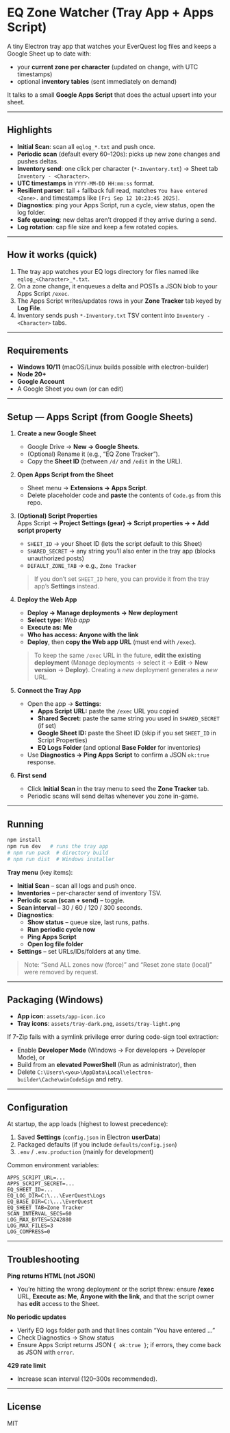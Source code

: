 # EQ Zone Watcher (Tray App + Apps Script)

A tiny Electron tray app that watches your EverQuest log files and keeps a Google Sheet up to date with:

- your **current zone per character** (updated on change, with UTC timestamps)
- optional **inventory tables** (sent immediately on demand)

It talks to a small **Google Apps Script** that does the actual upsert into your sheet.

---

## Highlights

- **Initial Scan**: scan all `eqlog_*.txt` and push once.
- **Periodic scan** (default every 60–120s): picks up new zone changes and pushes deltas.
- **Inventory send**: one click per character (`*-Inventory.txt`) → Sheet tab `Inventory - <Character>`.
- **UTC timestamps** in `YYYY-MM-DD HH:mm:ss` format.
- **Resilient parser**: tail + fallback full read, matches `You have entered <Zone>.` and timestamps like `[Fri Sep 12 10:23:45 2025]`.
- **Diagnostics**: ping your Apps Script, run a cycle, view status, open the log folder.
- **Safe queueing**: new deltas aren’t dropped if they arrive during a send.
- **Log rotation**: cap file size and keep a few rotated copies.

---

## How it works (quick)

1. The tray app watches your EQ logs directory for files named like `eqlog_<Character>_*.txt`.
2. On a zone change, it enqueues a delta and POSTs a JSON blob to your Apps Script `/exec`.
3. The Apps Script writes/updates rows in your **Zone Tracker** tab keyed by **Log File**.
4. Inventory sends push `*-Inventory.txt` TSV content into `Inventory - <Character>` tabs.

---

## Requirements

- **Windows 10/11** (macOS/Linux builds possible with electron-builder)
- **Node 20+**
- **Google Account**
- A Google Sheet you own (or can edit)

---

## Setup — Apps Script (from Google Sheets)

1) **Create a new Google Sheet**  
   - Google Drive → **New → Google Sheets**.  
   - (Optional) Rename it (e.g., “EQ Zone Tracker”).  
   - Copy the **Sheet ID** (between `/d/` and `/edit` in the URL).

2) **Open Apps Script from the Sheet**  
   - Sheet menu → **Extensions → Apps Script**.  
   - Delete placeholder code and **paste** the contents of `Code.gs` from this repo.

3) **(Optional) Script Properties**  
   Apps Script → **Project Settings (gear) → Script properties → + Add script property**  
   - `SHEET_ID` → your Sheet ID (lets the script default to this Sheet)  
   - `SHARED_SECRET` → any string you’ll also enter in the tray app (blocks unauthorized posts)  
   - `DEFAULT_ZONE_TAB` → e.g., `Zone Tracker`

   > If you don’t set `SHEET_ID` here, you can provide it from the tray app’s **Settings** instead.

4) **Deploy the Web App**  
   - **Deploy → Manage deployments → New deployment**  
   - **Select type:** *Web app*  
   - **Execute as:** **Me**  
   - **Who has access:** **Anyone with the link**  
   - **Deploy**, then **copy the Web app URL** (must end with `/exec`).

   > To keep the same `/exec` URL in the future, **edit the existing deployment** (Manage deployments → select it → **Edit** → **New version** → **Deploy**). Creating a *new* deployment generates a *new* URL.

5) **Connect the Tray App**  
   - Open the app → **Settings**:  
     - **Apps Script URL:** paste the `/exec` URL you copied  
     - **Shared Secret:** paste the same string you used in `SHARED_SECRET` (if set)  
     - **Google Sheet ID:** paste the Sheet ID (skip if you set `SHEET_ID` in Script Properties)  
     - **EQ Logs Folder** (and optional **Base Folder** for inventories)
   - Use **Diagnostics → Ping Apps Script** to confirm a JSON `ok:true` response.

6) **First send**  
   - Click **Initial Scan** in the tray menu to seed the **Zone Tracker** tab.  
   - Periodic scans will send deltas whenever you zone in-game.

---

## Running

```bash
npm install
npm run dev   # runs the tray app
# npm run pack  # directory build
# npm run dist  # Windows installer
```

**Tray menu** (key items):

- **Initial Scan** – scan all logs and push once.
- **Inventories** – per-character send of inventory TSV.
- **Periodic scan (scan + send)** – toggle.
- **Scan interval** – 30 / 60 / 120 / 300 seconds.
- **Diagnostics**:
  - **Show status** – queue size, last runs, paths.
  - **Run periodic cycle now**
  - **Ping Apps Script**
  - **Open log file folder**
- **Settings** – set URLs/IDs/folders at any time.

> Note: “Send ALL zones now (force)” and “Reset zone state (local)” were removed by request.

---

## Packaging (Windows)

- **App icon**: `assets/app-icon.ico`  
- **Tray icons**: `assets/tray-dark.png`, `assets/tray-light.png`

If 7-Zip fails with a symlink privilege error during code-sign tool extraction:
- Enable **Developer Mode** (Windows → For developers → Developer Mode), or
- Build from an **elevated PowerShell** (Run as administrator), then
- Delete `C:\Users\<you>\AppData\Local\electron-builder\Cache\winCodeSign` and retry.

---

## Configuration

At startup, the app loads (highest to lowest precedence):
1. Saved **Settings** (`config.json` in Electron **userData**)
2. Packaged defaults (if you include `defaults/config.json`)
3. `.env` / `.env.production` (mainly for development)

Common environment variables:
```
APPS_SCRIPT_URL=...
APPS_SCRIPT_SECRET=...
EQ_SHEET_ID=...
EQ_LOG_DIR=C:\...\EverQuest\Logs
EQ_BASE_DIR=C:\...\EverQuest
EQ_SHEET_TAB=Zone Tracker
SCAN_INTERVAL_SECS=60
LOG_MAX_BYTES=5242880
LOG_MAX_FILES=3
LOG_COMPRESS=0
```

---

## Troubleshooting

**Ping returns HTML (not JSON)**  
- You’re hitting the wrong deployment or the script threw: ensure **/exec** URL, **Execute as: Me**, **Anyone with the link**, and that the script owner has **edit** access to the Sheet.

**No periodic updates**  
- Verify EQ logs folder path and that lines contain “You have entered …”
- Check Diagnostics → Show status
- Ensure Apps Script returns JSON `{ ok:true }`; if errors, they come back as JSON with `error`.

**429 rate limit**  
- Increase scan interval (120–300s recommended).

---

## License

MIT
